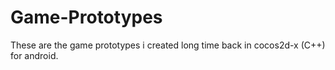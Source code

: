 # Game-Prototypes

These are the game prototypes i created long time back in cocos2d-x (C++) for android.
